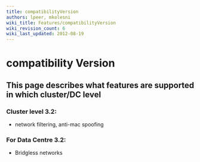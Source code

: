 ```yaml
---
title: compatibilityVersion
authors: lpeer, mkolesni
wiki_title: Features/compatibilityVersion
wiki_revision_count: 6
wiki_last_updated: 2012-08-19
---
```


# compatibility Version

## This page describes what features are supported in which cluster/DC level

### Cluster level 3.2:

*   network filtering, anti-mac spoofing

### For Data Centre 3.2:

*   Bridgless networks
